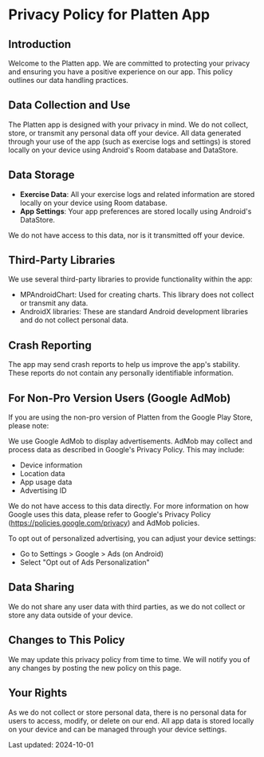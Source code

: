 # Privacy Policy for Platten App

## Introduction

Welcome to the Platten app. We are committed to protecting your privacy and ensuring you have a positive experience on our app. This policy outlines our data handling practices.

## Data Collection and Use

The Platten app is designed with your privacy in mind. We do not collect, store, or transmit any personal data off your device. All data generated through your use of the app (such as exercise logs and settings) is stored locally on your device using Android's Room database and DataStore.

## Data Storage

- **Exercise Data**: All your exercise logs and related information are stored locally on your device using Room database.
- **App Settings**: Your app preferences are stored locally using Android's DataStore.

We do not have access to this data, nor is it transmitted off your device.

## Third-Party Libraries

We use several third-party libraries to provide functionality within the app:

- MPAndroidChart: Used for creating charts. This library does not collect or transmit any data.
- AndroidX libraries: These are standard Android development libraries and do not collect personal data.

## Crash Reporting

The app may send crash reports to help us improve the app's stability. These reports do not contain any personally identifiable information.

## For Non-Pro Version Users (Google AdMob)

If you are using the non-pro version of Platten from the Google Play Store, please note:

We use Google AdMob to display advertisements. AdMob may collect and process data as described in Google's Privacy Policy. This may include:

- Device information
- Location data
- App usage data
- Advertising ID

We do not have access to this data directly. For more information on how Google uses this data, please refer to Google's Privacy Policy (https://policies.google.com/privacy) and AdMob policies.

To opt out of personalized advertising, you can adjust your device settings:
- Go to Settings > Google > Ads (on Android)
- Select "Opt out of Ads Personalization"

## Data Sharing

We do not share any user data with third parties, as we do not collect or store any data outside of your device.

## Changes to This Policy

We may update this privacy policy from time to time. We will notify you of any changes by posting the new policy on this page.


## Your Rights

As we do not collect or store personal data, there is no personal data for users to access, modify, or delete on our end. All app data is stored locally on your device and can be managed through your device settings.

Last updated: 2024-10-01
